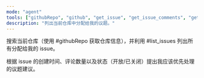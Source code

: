 ```yaml
---
mode: "agent"
tools: ["githubRepo", "github", "get_issue", "get_issue_comments", "get_me", "list_issues"]
description: "列出当前仓库中分配给我的议题。"
---
```


搜索当前仓库（使用 #githubRepo 获取仓库信息），并利用 #list_issues 列出所有分配给我的 issue。

根据 issue 的创建时间、评论数量以及状态（开放/已关闭）提出我应该优先处理的议题建议。

